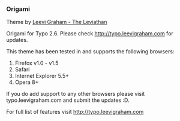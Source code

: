 ### Origami

Theme by [Leevi Graham - The Leviathan][1]

[1]: http://typo.leevigraham.com/ "typo.leevigraham.com"

Origami for Typo 2.6.
Please check http://typo.leevigraham.com for updates.

This theme has been tested in and supports the following browsers:
1. Firefox v1.0 - v1.5
2. Safari
3. Internet Explorer 5.5+
4. Opera 8+

If you do add support to any other browsers please visit typo.leevigraham.com and submit the updates :D.

For full list of features visit http://typo.leevigraham.com